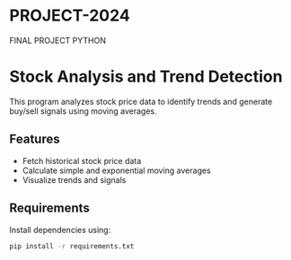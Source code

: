 # PROJECT-2024
FINAL PROJECT PYTHON
# Stock Analysis and Trend Detection

This program analyzes stock price data to identify trends and generate buy/sell signals using moving averages.

## Features
- Fetch historical stock price data
- Calculate simple and exponential moving averages
- Visualize trends and signals

## Requirements
Install dependencies using:
```bash
pip install -r requirements.txt
